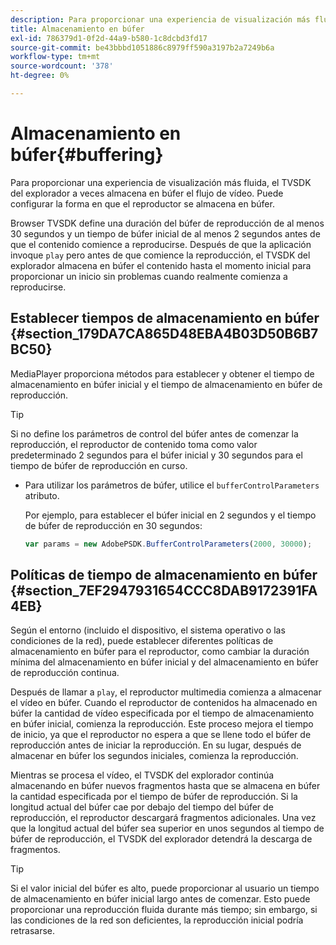 ```yaml
---
description: Para proporcionar una experiencia de visualización más fluida, el TVSDK del explorador a veces almacena en búfer el flujo de vídeo. Puede configurar la forma en que el reproductor se almacena en búfer.
title: Almacenamiento en búfer
exl-id: 786379d1-0f2d-44a9-b580-1c8dcbd3fd17
source-git-commit: be43bbbd1051886c8979ff590a3197b2a7249b6a
workflow-type: tm+mt
source-wordcount: '378'
ht-degree: 0%

---
```


# Almacenamiento en búfer{#buffering}

Para proporcionar una experiencia de visualización más fluida, el TVSDK del explorador a veces almacena en búfer el flujo de vídeo. Puede configurar la forma en que el reproductor se almacena en búfer.

Browser TVSDK define una duración del búfer de reproducción de al menos 30 segundos y un tiempo de búfer inicial de al menos 2 segundos antes de que el contenido comience a reproducirse. Después de que la aplicación invoque `play` pero antes de que comience la reproducción, el TVSDK del explorador almacena en búfer el contenido hasta el momento inicial para proporcionar un inicio sin problemas cuando realmente comienza a reproducirse.

## Establecer tiempos de almacenamiento en búfer {#section_179DA7CA865D48EBA4B03D50B6B7BC50}

MediaPlayer proporciona métodos para establecer y obtener el tiempo de almacenamiento en búfer inicial y el tiempo de almacenamiento en búfer de reproducción.

>[!TIP]
>
>Si no define los parámetros de control del búfer antes de comenzar la reproducción, el reproductor de contenido toma como valor predeterminado 2 segundos para el búfer inicial y 30 segundos para el tiempo de búfer de reproducción en curso.

* Para utilizar los parámetros de búfer, utilice el `bufferControlParameters` atributo.

   Por ejemplo, para establecer el búfer inicial en 2 segundos y el tiempo de búfer de reproducción en 30 segundos:

   ```js
   var params = new AdobePSDK.BufferControlParameters(2000, 30000);
   ```

## Políticas de tiempo de almacenamiento en búfer {#section_7EF2947931654CCC8DAB9172391FA4EB}

Según el entorno (incluido el dispositivo, el sistema operativo o las condiciones de la red), puede establecer diferentes políticas de almacenamiento en búfer para el reproductor, como cambiar la duración mínima del almacenamiento en búfer inicial y del almacenamiento en búfer de reproducción continua.

Después de llamar a `play`, el reproductor multimedia comienza a almacenar el vídeo en búfer. Cuando el reproductor de contenidos ha almacenado en búfer la cantidad de vídeo especificada por el tiempo de almacenamiento en búfer inicial, comienza la reproducción. Este proceso mejora el tiempo de inicio, ya que el reproductor no espera a que se llene todo el búfer de reproducción antes de iniciar la reproducción. En su lugar, después de almacenar en búfer los segundos iniciales, comienza la reproducción.

Mientras se procesa el vídeo, el TVSDK del explorador continúa almacenando en búfer nuevos fragmentos hasta que se almacena en búfer la cantidad especificada por el tiempo de búfer de reproducción. Si la longitud actual del búfer cae por debajo del tiempo del búfer de reproducción, el reproductor descargará fragmentos adicionales. Una vez que la longitud actual del búfer sea superior en unos segundos al tiempo de búfer de reproducción, el TVSDK del explorador detendrá la descarga de fragmentos.

>[!TIP]
>
>Si el valor inicial del búfer es alto, puede proporcionar al usuario un tiempo de almacenamiento en búfer inicial largo antes de comenzar. Esto puede proporcionar una reproducción fluida durante más tiempo; sin embargo, si las condiciones de la red son deficientes, la reproducción inicial podría retrasarse.

